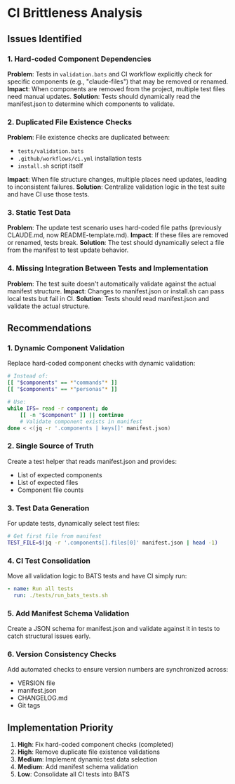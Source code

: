 # CI Brittleness Analysis

## Issues Identified

### 1. Hard-coded Component Dependencies
**Problem**: Tests in `validation.bats` and CI workflow explicitly check for specific components (e.g., "claude-files") that may be removed or renamed.
**Impact**: When components are removed from the project, multiple test files need manual updates.
**Solution**: Tests should dynamically read the manifest.json to determine which components to validate.

### 2. Duplicated File Existence Checks
**Problem**: File existence checks are duplicated between:
- `tests/validation.bats`
- `.github/workflows/ci.yml` installation tests
- `install.sh` script itself

**Impact**: When file structure changes, multiple places need updates, leading to inconsistent failures.
**Solution**: Centralize validation logic in the test suite and have CI use those tests.

### 3. Static Test Data
**Problem**: The update test scenario uses hard-coded file paths (previously CLAUDE.md, now README-template.md).
**Impact**: If these files are removed or renamed, tests break.
**Solution**: The test should dynamically select a file from the manifest to test update behavior.

### 4. Missing Integration Between Tests and Implementation
**Problem**: The test suite doesn't automatically validate against the actual manifest structure.
**Impact**: Changes to manifest.json or install.sh can pass local tests but fail in CI.
**Solution**: Tests should read manifest.json and validate the actual structure.

## Recommendations

### 1. Dynamic Component Validation
Replace hard-coded component checks with dynamic validation:
```bash
# Instead of:
[[ "$components" == *"commands"* ]]
[[ "$components" == *"personas"* ]]

# Use:
while IFS= read -r component; do
    [[ -n "$component" ]] || continue
    # Validate component exists in manifest
done < <(jq -r '.components | keys[]' manifest.json)
```

### 2. Single Source of Truth
Create a test helper that reads manifest.json and provides:
- List of expected components
- List of expected files
- Component file counts

### 3. Test Data Generation
For update tests, dynamically select test files:
```bash
# Get first file from manifest
TEST_FILE=$(jq -r '.components[].files[0]' manifest.json | head -1)
```

### 4. CI Test Consolidation
Move all validation logic to BATS tests and have CI simply run:
```yaml
- name: Run all tests
  run: ./tests/run_bats_tests.sh
```

### 5. Add Manifest Schema Validation
Create a JSON schema for manifest.json and validate against it in tests to catch structural issues early.

### 6. Version Consistency Checks
Add automated checks to ensure version numbers are synchronized across:
- VERSION file
- manifest.json
- CHANGELOG.md
- Git tags

## Implementation Priority

1. **High**: Fix hard-coded component checks (completed)
2. **High**: Remove duplicate file existence validations
3. **Medium**: Implement dynamic test data selection
4. **Medium**: Add manifest schema validation
5. **Low**: Consolidate all CI tests into BATS